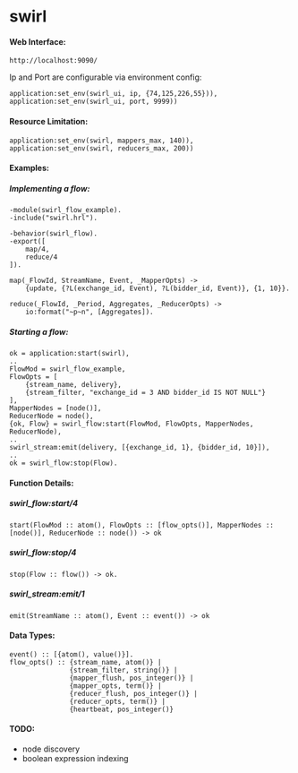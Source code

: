 swirl
=====
#### Web Interface: ####

    http://localhost:9090/

Ip and Port are configurable via environment config:

    application:set_env(swirl_ui, ip, {74,125,226,55})),
    application:set_env(swirl_ui, port, 9999))

#### Resource Limitation: ####

    application:set_env(swirl, mappers_max, 140)),
    application:set_env(swirl, reducers_max, 200))

#### Examples: ####

##### Implementing a flow: #####
    -module(swirl_flow_example).
    -include("swirl.hrl").

    -behavior(swirl_flow).
    -export([
        map/4,
        reduce/4
    ]).

    map(_FlowId, StreamName, Event, _MapperOpts) ->
        {update, {?L(exchange_id, Event), ?L(bidder_id, Event)}, {1, 10}}.

    reduce(_FlowId, _Period, Aggregates, _ReducerOpts) ->
        io:format("~p~n", [Aggregates]).

##### Starting a flow: #####
    ok = application:start(swirl),
    ..
    FlowMod = swirl_flow_example,
    FlowOpts = [
        {stream_name, delivery},
        {stream_filter, "exchange_id = 3 AND bidder_id IS NOT NULL"}
    ],
    MapperNodes = [node()],
    ReducerNode = node(),
    {ok, Flow} = swirl_flow:start(FlowMod, FlowOpts, MapperNodes, ReducerNode),
    ..
    swirl_stream:emit(delivery, [{exchange_id, 1}, {bidder_id, 10}]),
    ..
    ok = swirl_flow:stop(Flow).

#### Function Details: ####

##### swirl_flow:start/4 ######

    start(FlowMod :: atom(), FlowOpts :: [flow_opts()], MapperNodes :: [node()], ReducerNode :: node()) -> ok

##### swirl_flow:stop/4 ######

    stop(Flow :: flow()) -> ok.

##### swirl_stream:emit/1 ######

    emit(StreamName :: atom(), Event :: event()) -> ok

#### Data Types: ####

    event() :: [{atom(), value()}].
    flow_opts() :: {stream_name, atom()} |
                   {stream_filter, string()} |
                   {mapper_flush, pos_integer()} |
                   {mapper_opts, term()} |
                   {reducer_flush, pos_integer()} |
                   {reducer_opts, term()} |
                   {heartbeat, pos_integer()}

#### TODO: ####
- node discovery
- boolean expression indexing

